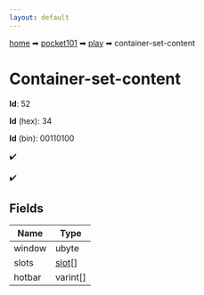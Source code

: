 ```yaml
---
layout: default
---
```


[home](/) ➡ [pocket101](/protocol/pocket101) ➡ [play](/protocol/pocket101/play) ➡ container-set-content

# Container-set-content

**Id**: 52

**Id** (hex): 34

**Id** (bin): 00110100

✔️

✔️

## Fields

Name | Type
---|---
window | ubyte
slots | [slot](/protocol/pocket101/types/slot)[]
hotbar | varint[]

